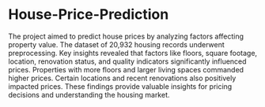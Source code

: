 # House-Price-Prediction
The project aimed to predict house prices by analyzing factors affecting property value. The dataset of 20,932 housing records underwent preprocessing. Key insights revealed that factors like floors, square footage, location, renovation status, and quality indicators significantly influenced prices. Properties with more floors and larger living spaces commanded higher prices. Certain locations and recent renovations also positively impacted prices. These findings provide valuable insights for pricing decisions and understanding the housing market.
